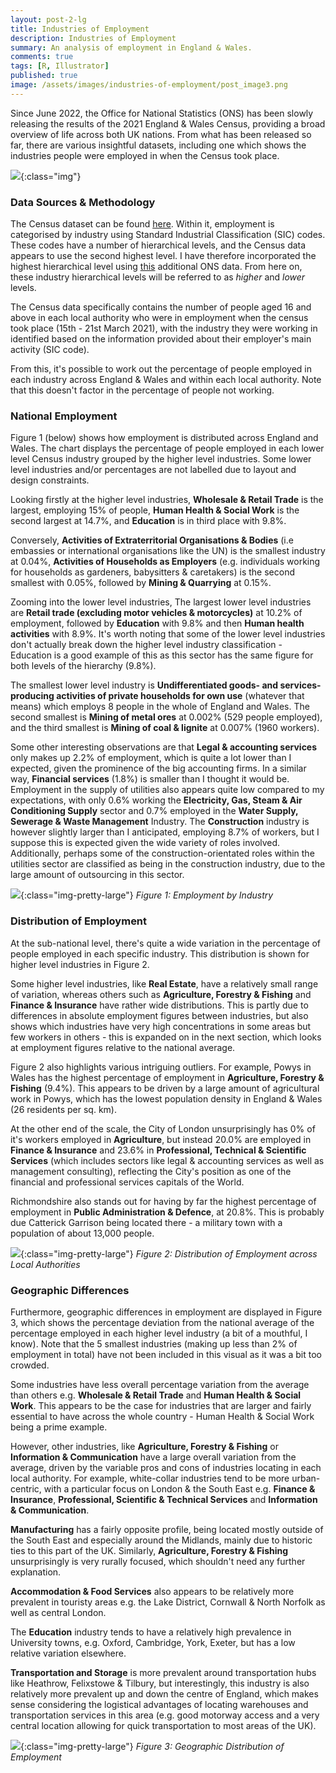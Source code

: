 ```yaml
---
layout: post-2-lg
title: Industries of Employment
description: Industries of Employment
summary: An analysis of employment in England & Wales.
comments: true
tags: [R, Illustrator]
published: true
image: /assets/images/industries-of-employment/post_image3.png
---
```


Since June 2022, the Office for National Statistics (ONS) has been slowly releasing the results of the 2021 England & Wales Census, providing a broad overview of life across both UK nations. From what has been released so far, there are various insightful datasets, including one which shows the industries people were employed in when the Census took place.

![](/assets/images/industries-of-employment/Industry-treemap-image.png){:class="img"}


### Data Sources & Methodology

The Census dataset can be found [here](https://www.ons.gov.uk/census/maps/choropleth/work). Within it, employment is categorised by industry using Standard Industrial Classification (SIC) codes. These codes have a number of hierarchical levels, and the Census data appears to use the second highest level. I have therefore incorporated the highest hierarchical level using [this](https://www.ons.gov.uk/methodology/classificationsandstandards/ukstandardindustrialclassificationofeconomicactivities/uksic2007) additional ONS data. From here on, these industry hierarchical levels will be referred to as *higher* and *lower* levels.

The Census data specifically contains the number of people aged 16 and above in each local authority who were in employment when the census took place (15th - 21st March 2021), with the industry they were working in identified based on the information provided about their employer's main activity (SIC code).

From this, it's possible to work out the percentage of people employed in each industry across England & Wales and within each local authority. Note that this doesn't factor in the percentage of people not working.

### National Employment

Figure 1 (below) shows how employment is distributed across England and Wales. The chart displays the percentage of people employed in each lower level Census industry grouped by the higher level industries. Some lower level industries and/or percentages are not labelled due to layout and design constraints.

Looking firstly at the higher level industries, **Wholesale & Retail Trade** is the largest, employing 15% of people, **Human Health & Social Work** is the second largest at 14.7%, and **Education** is in third place with 9.8%.

Conversely, **Activities of Extraterritorial Organisations & Bodies** (i.e embassies or international organisations like the UN) is the smallest industry at 0.04%, **Activities of Households as Employers** (e.g. individuals working for households as gardeners, babysitters & caretakers) is the second smallest with 0.05%, followed by **Mining & Quarrying** at 0.15%.

Zooming into the lower level industries, The largest lower level industries are **Retail trade (excluding motor vehicles & motorcycles)** at 10.2% of employment, followed by **Education** with 9.8% and then **Human health activities** with 8.9%. It's worth noting that some of the lower level industries don't actually break down the higher level industry classification - Education is a good example of this as this sector has the same figure for both levels of the hierarchy (9.8%).

The smallest lower level industry is **Undifferentiated goods- and services-producing activities of private households for own use** (whatever that means) which employs 8 people in the whole of England and Wales. The second smallest is **Mining of metal ores** at 0.002% (529 people employed), and the third smallest is **Mining of coal & lignite** at 0.007% (1960 workers).

Some other interesting observations are that **Legal & accounting services** only makes up 2.2% of employment, which is quite a lot lower than I expected, given the prominence of the big accounting firms. In a similar way, **Financial services** (1.8%) is smaller than I thought it would be.  Employment in the supply of utilities also appears quite low compared to my expectations, with only 0.6% working the **Electricity, Gas, Steam & Air Conditioning Supply** sector and 0.7% employed in the **Water Supply, Sewerage & Waste Management** Industry. The **Construction** industry is however slightly larger than I anticipated, employing 8.7% of workers, but I suppose this is expected given the wide variety of roles involved. Additionally, perhaps some of the construction-orientated roles within the utilities sector are classified as being in the construction industry, due to the large amount of outsourcing in this sector.

![](/assets/images/industries-of-employment/Industry-treemap.png){:class="img-pretty-large"}
*Figure 1: Employment by Industry*


### Distribution of Employment

At the sub-national level, there's quite a wide variation in the percentage of people employed in each specific industry. This distribution is shown for higher level industries in Figure 2. 

Some higher level industries, like **Real Estate**, have a relatively small range of variation, whereas others such as **Agriculture, Forestry & Fishing** and **Finance & Insurance** have rather wide distributions. This is partly due to differences in absolute employment figures between industries, but also shows which industries have very high concentrations in some areas but few workers in others - this is expanded on in the next section, which looks at employment figures relative to the national average.

Figure 2 also highlights various intriguing outliers. For example, Powys in Wales has the highest percentage of employment in **Agriculture, Forestry & Fishing** (9.4%). This appears to be driven by a large amount of agricultural work in Powys, which has the lowest population density in England & Wales (26 residents per sq. km).

At the other end of the scale, the City of London unsurprisingly has 0% of it's workers employed in **Agriculture**, but instead 20.0% are employed in **Finance & Insurance** and 23.6% in **Professional, Technical & Scientific Services** (which includes sectors like legal & accounting services as well as management consulting), reflecting the City's position as one of the financial and professional services capitals of the World.

Richmondshire also stands out for having by far the highest percentage of employment in **Public Administration & Defence**, at 20.8%. This is probably due Catterick Garrison being located there -  a military town with a population of about 13,000 people.

![](/assets/images/industries-of-employment/Industry-beeswarm.png){:class="img-pretty-large"}
*Figure 2: Distribution of Employment across Local Authorities*

### Geographic Differences

Furthermore, geographic differences in employment are displayed in Figure 3, which shows the percentage deviation from the national average of the percentage employed in each higher level industry (a bit of a mouthful, I know). Note that the 5 smallest industries (making up less than 2% of employment in total) have not been included in this visual as it was a bit too crowded.

Some industries have less overall percentage variation from the average than others e.g. **Wholesale & Retail Trade** and **Human Health & Social Work**. This appears to be the case for industries that are larger and fairly essential to have across the whole country - Human Health & Social Work being a prime example.

However, other industries, like **Agriculture, Forestry & Fishing** or **Information & Communication** have a large overall variation from the average, driven by the variable pros and cons of industries locating in each local authority. For example, white-collar industries tend to be more urban-centric, with a particular focus on London & the South East e.g. **Finance & Insurance**, **Professional, Scientific & Technical Services** and **Information & Communication**. 

**Manufacturing** has a fairly opposite profile, being located mostly outside of the South East and especially around the Midlands, mainly due to historic ties to this part of the UK. Similarly, **Agriculture, Forestry & Fishing** unsurprisingly is very rurally focused, which shouldn't need any further explanation. 

**Accommodation & Food Services** also appears to be relatively more prevalent in touristy areas e.g. the Lake District, Cornwall & North Norfolk as well as central London.

The **Education** industry tends to have a relatively high prevalence in University towns, e.g. Oxford, Cambridge, York, Exeter, but has a low relative variation elsewhere.

**Transportation and Storage** is more prevalent around transportation hubs like Heathrow, Felixstowe & Tilbury, but interestingly, this industry is also relatively more prevalent up and down the centre of England, which makes sense considering the logistical advantages of locating warehouses and transportation services in this area (e.g. good motorway access and a very central location allowing for quick transportation to most areas of the UK).

![](/assets/images/industries-of-employment/industry-map-perc.png){:class="img-pretty-large"}
*Figure 3: Geographic Distribution of Employment*

